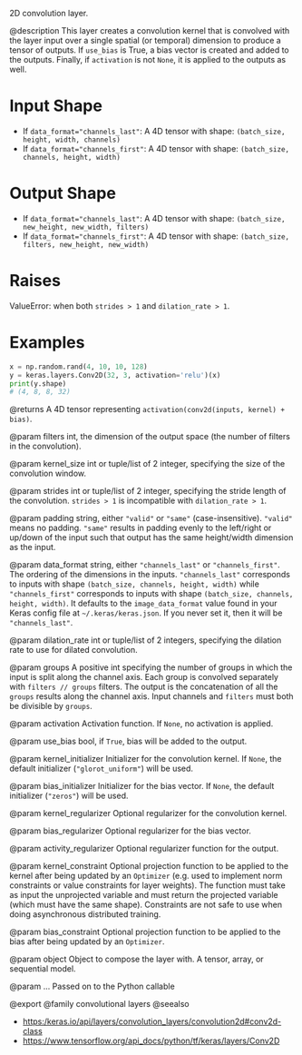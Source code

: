 2D convolution layer.

@description
This layer creates a convolution kernel that is convolved with the layer
input over a single spatial (or temporal) dimension to produce a tensor of
outputs. If `use_bias` is True, a bias vector is created and added to the
outputs. Finally, if `activation` is not `None`, it is applied to the
outputs as well.

# Input Shape
- If `data_format="channels_last"`:
    A 4D tensor with shape: `(batch_size, height, width, channels)`
- If `data_format="channels_first"`:
    A 4D tensor with shape: `(batch_size, channels, height, width)`

# Output Shape
- If `data_format="channels_last"`:
    A 4D tensor with shape: `(batch_size, new_height, new_width, filters)`
- If `data_format="channels_first"`:
    A 4D tensor with shape: `(batch_size, filters, new_height, new_width)`

# Raises
ValueError: when both `strides > 1` and `dilation_rate > 1`.

# Examples
```python
x = np.random.rand(4, 10, 10, 128)
y = keras.layers.Conv2D(32, 3, activation='relu')(x)
print(y.shape)
# (4, 8, 8, 32)
```

@returns
A 4D tensor representing `activation(conv2d(inputs, kernel) + bias)`.

@param filters
int, the dimension of the output space (the number of filters
in the convolution).

@param kernel_size
int or tuple/list of 2 integer, specifying the size of the
convolution window.

@param strides
int or tuple/list of 2 integer, specifying the stride length
of the convolution. `strides > 1` is incompatible with
`dilation_rate > 1`.

@param padding
string, either `"valid"` or `"same"` (case-insensitive).
`"valid"` means no padding. `"same"` results in padding evenly to
the left/right or up/down of the input such that output has the same
height/width dimension as the input.

@param data_format
string, either `"channels_last"` or `"channels_first"`.
The ordering of the dimensions in the inputs. `"channels_last"`
corresponds to inputs with shape
`(batch_size, channels, height, width)`
while `"channels_first"` corresponds to inputs with shape
`(batch_size, channels, height, width)`. It defaults to the
`image_data_format` value found in your Keras config file at
`~/.keras/keras.json`. If you never set it, then it will be
`"channels_last"`.

@param dilation_rate
int or tuple/list of 2 integers, specifying the dilation
rate to use for dilated convolution.

@param groups
A positive int specifying the number of groups in which the
input is split along the channel axis. Each group is convolved
separately with `filters // groups` filters. The output is the
concatenation of all the `groups` results along the channel axis.
Input channels and `filters` must both be divisible by `groups`.

@param activation
Activation function. If `None`, no activation is applied.

@param use_bias
bool, if `True`, bias will be added to the output.

@param kernel_initializer
Initializer for the convolution kernel. If `None`,
the default initializer (`"glorot_uniform"`) will be used.

@param bias_initializer
Initializer for the bias vector. If `None`, the
default initializer (`"zeros"`) will be used.

@param kernel_regularizer
Optional regularizer for the convolution kernel.

@param bias_regularizer
Optional regularizer for the bias vector.

@param activity_regularizer
Optional regularizer function for the output.

@param kernel_constraint
Optional projection function to be applied to the
kernel after being updated by an `Optimizer` (e.g. used to implement
norm constraints or value constraints for layer weights). The
function must take as input the unprojected variable and must return
the projected variable (which must have the same shape). Constraints
are not safe to use when doing asynchronous distributed training.

@param bias_constraint
Optional projection function to be applied to the
bias after being updated by an `Optimizer`.

@param object
Object to compose the layer with. A tensor, array, or sequential model.

@param ...
Passed on to the Python callable

@export
@family convolutional layers
@seealso
+ <https:/keras.io/api/layers/convolution_layers/convolution2d#conv2d-class>
+ <https://www.tensorflow.org/api_docs/python/tf/keras/layers/Conv2D>

